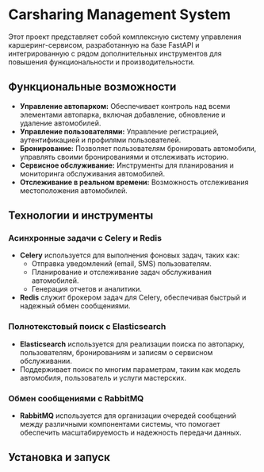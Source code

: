 # **Carsharing Management System**

Этот проект представляет собой комплексную систему управления каршеринг-сервисом, разработанную на базе FastAPI и интегрированную с рядом дополнительных инструментов для повышения функциональности и производительности.

## **Функциональные возможности**

- **Управление автопарком:** Обеспечивает контроль над всеми элементами автопарка, включая добавление, обновление и удаление автомобилей.
- **Управление пользователями:** Управление регистрацией, аутентификацией и профилями пользователей.
- **Бронирование:** Позволяет пользователям бронировать автомобили, управлять своими бронированиями и отслеживать историю.
- **Сервисное обслуживание:** Инструменты для планирования и мониторинга обслуживания автомобилей.
- **Отслеживание в реальном времени:** Возможность отслеживания местоположения автомобилей.

## **Технологии и инструменты**

### **Асинхронные задачи с Celery и Redis**
- **Celery** используется для выполнения фоновых задач, таких как:
  - Отправка уведомлений (email, SMS) пользователям.
  - Планирование и отслеживание задач обслуживания автомобилей.
  - Генерация отчетов и аналитики.
- **Redis** служит брокером задач для Celery, обеспечивая быстрый и надежный обмен сообщениями.

### **Полнотекстовый поиск с Elasticsearch**
- **Elasticsearch** используется для реализации поиска по автопарку, пользователям, бронированиям и записям о сервисном обслуживании.
- Поддерживает поиск по многим параметрам, таким как модель автомобиля, пользователь и услуги мастерских.

### **Обмен сообщениями с RabbitMQ**
- **RabbitMQ** используется для организации очередей сообщений между различными компонентами системы, что помогает обеспечить масштабируемость и надежность передачи данных.


## **Установка и запуск**

   
